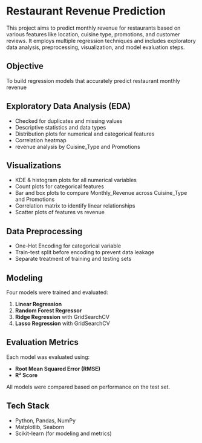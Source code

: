 # Restaurant Revenue Prediction

This project aims to predict monthly revenue for restaurants based on various features like location, cuisine type, promotions, and customer reviews. It employs multiple regression techniques and includes exploratory data analysis, preprocessing, visualization, and model evaluation steps.


## Objective

To build regression models that accurately predict restaurant monthly revenue


## Exploratory Data Analysis (EDA)

- Checked for duplicates and missing values
- Descriptive statistics and data types
- Distribution plots for numerical and categorical features
- Correlation heatmap
- revenue analysis by Cuisine_Type and Promotions


## Visualizations

- KDE & histogram plots for all numerical variables
- Count plots for categorical features
- Bar and box plots to compare Monthly_Revenue across Cuisine_Type and Promotions
- Correlation matrix to identify linear relationships
- Scatter plots of features vs revenue



## Data Preprocessing

- One-Hot Encoding for categorical variable
- Train-test split before encoding to prevent data leakage
- Separate treatment of training and testing sets


## Modeling

Four models were trained and evaluated:
1. **Linear Regression**
2. **Random Forest Regressor**
3. **Ridge Regression** with GridSearchCV
4. **Lasso Regression** with GridSearchCV


## Evaluation Metrics

Each model was evaluated using:
- **Root Mean Squared Error (RMSE)**
- **R² Score**

All models were compared based on performance on the test set.


##  Tech Stack

- Python, Pandas, NumPy
- Matplotlib, Seaborn
- Scikit-learn (for modeling and metrics)
